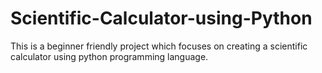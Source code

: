 # Scientific-Calculator-using-Python
This is a beginner friendly project which focuses on creating a scientific calculator using python programming language.
